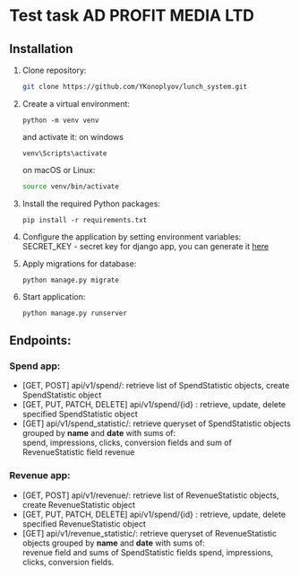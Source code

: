 # Test task AD PROFIT MEDIA LTD

## Installation

1. Clone repository:
    ```bash
    git clone https://github.com/YKonoplyov/lunch_system.git
    ```
2. Create a virtual environment:
    ```shell
   python -m venv venv
   ``` 
   and activate it:
   on windows
   ```shell
   venv\Scripts\activate 
   ```
   on macOS or Linux:
    ```bash
    source venv/bin/activate 
    ```
3. Install the required Python packages:
    ```shell
    pip install -r requirements.txt
    ```
4. Configure the application by setting environment variables:
   SECRET_KEY - secret key for django app, you can generate it [here](https://djecrety.ir/)

5. Apply migrations for database:
    ```shell
   python manage.py migrate
    ```
6. Start application:
    ```shell
    python manage.py runserver
    ```

## Endpoints:

### Spend app:

- [GET, POST] api/v1/spend/: retrieve list of SpendStatistic objects, create SpendStatistic object
- [GET, PUT, PATCH, DELETE] api/v1/spend/{id} : retrieve, update, delete specified SpendStatistic object
- [GET] api/v1/spend_statistic/: retrieve queryset of SpendStatistic objects grouped by **name** and **date** with sums of:\
  spend, impressions, clicks, conversion fields and sum of RevenueStatistic field revenue 

### Revenue app:

- [GET, POST] api/v1/revenue/: retrieve list of RevenueStatistic objects, create RevenueStatistic object
- [GET, PUT, PATCH, DELETE] api/v1/spend/{id} : retrieve, update, delete specified RevenueStatistic object
- [GET] api/v1/revenue_statistic/: retrieve queryset of RevenueStatistic objects grouped by **name** and **date** with sums of:\
  revenue field and sums of SpendStatistic fields spend, impressions, clicks, conversion fields.  